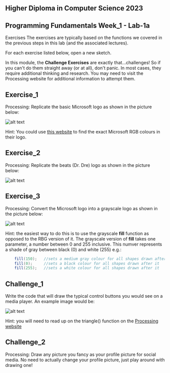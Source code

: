 ## Higher Diploma in Computer Science 2023
## Programming Fundamentals Week_1 - Lab-1a

Exercises
The exercises are typically based on the functions we covered in the previous steps in this lab (and the associated lectures).

For each exercise listed below, open a new sketch.

In this module, the **Challenge Exercises** are exactly that…challenges! So if you can't do them straight away (or at all), don't panic. In most cases, they require additional thinking and research. You may need to visit the Processing website for additional information to attempt them.

## Exercise_1
Processing: Replicate the basic Microsoft logo as shown in the picture below:

![alt text](https://github.com/ki321g/HDCS2023_Week-1_Lab-1a/blob/main/imgs_rm/Microsoft_Logo.png?raw=true)

Hint: You could use [this website](http://designpieces.com/2014/11/brand-colours/) to find the exact Microsoft RGB colours in their logo.

## Exercise_2
Processing: Replicate the beats (Dr. Dre) logo as shown in the picture below:

![alt text](https://github.com/ki321g/HDCS2023_Week-1_Lab-1a/blob/main/imgs_rm/beats_logo.png)

## Exercise_3
Processing: Convert the Microsoft logo into a grayscale logo as shown in the picture below:

![alt text](https://github.com/ki321g/HDCS2023_Week-1_Lab-1a/blob/main/imgs_rm/Microsoft_greyscale.png?raw=true)

Hint: the easiest way to do this is to use the grayscale **fill** function as opposed to the RBG version of it. The grayscale version of **fill** takes one parameter, a number between 0 and 255 inclusive. This numver represents a shade of gray between black (0) and white (255) e.g.:

```java
    fill(150);   //sets a medium gray colour for all shapes drawn after it
    fill(0);     //sets a black colour for all shapes drawn after it
    fill(255);   //sets a white colour for all shapes drawn after it
```

##  Challenge_1
Write the code that will draw the typical control buttons you would see on a media player. An example image would be:

![alt text](https://raw.githubusercontent.com/ki321g/HDCS2023_Week-1_Lab-1a/main/imgs_rm/Media_player.png)

Hint: you will need to read up on the triangle() function on the [Processing website](https://processing.org/reference/triangle_.html)

## Challenge_2
Processing: Draw any picture you fancy as your profile picture for social media. No need to actually change your profile picture, just play around with drawing one!
